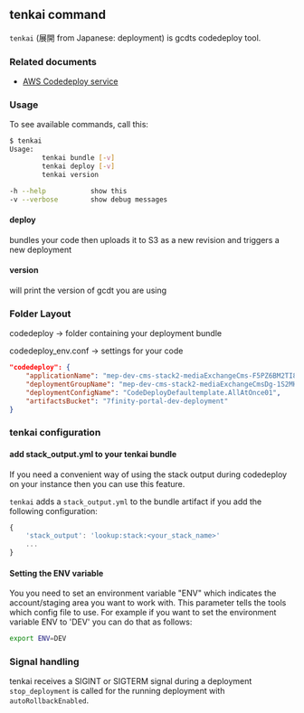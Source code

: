## tenkai command

`tenkai` (展開 from Japanese: deployment) is gcdts codedeploy tool.

### Related documents

* [AWS Codedeploy service](https://aws.amazon.com/codedeploy/)

### Usage

To see available commands, call this:

```bash
$ tenkai
Usage:
        tenkai bundle [-v]
        tenkai deploy [-v]
        tenkai version

-h --help           show this
-v --verbose        show debug messages
```

#### deploy
bundles your code then uploads it to S3 as a new revision and triggers a new deployment

#### version
will print the version of gcdt you are using

### Folder Layout

codedeploy -> folder containing your deployment bundle

codedeploy_env.conf -> settings for your code

```json
"codedeploy": {
    "applicationName": "mep-dev-cms-stack2-mediaExchangeCms-F5PZ6BM2TI8",
    "deploymentGroupName": "mep-dev-cms-stack2-mediaExchangeCmsDg-1S2MHZ0NEB5MN",
    "deploymentConfigName": "CodeDeployDefaultemplate.AllAtOnce01",
    "artifactsBucket": "7finity-portal-dev-deployment"
}
```

### tenkai configuration

#### add stack_output.yml to your tenkai bundle

If you need a convenient way of using the stack output during codedeploy on your instance then you can use this feature.

`tenkai` adds a `stack_output.yml` to the bundle artifact if you add the following configuration:

``` js
{
    'stack_output': 'lookup:stack:<your_stack_name>'
    ...
}
```

#### Setting the ENV variable

You you need to set an environment variable "ENV" which indicates the account/staging area you want to work with. This parameter tells the tools which config file to use. For example if you want to set the environment variable ENV to 'DEV' you can do that as follows:
``` bash
export ENV=DEV
```

### Signal handling

tenkai receives a SIGINT or SIGTERM signal during a deployment `stop_deployment` is called for the running deployment with `autoRollbackEnabled`.
